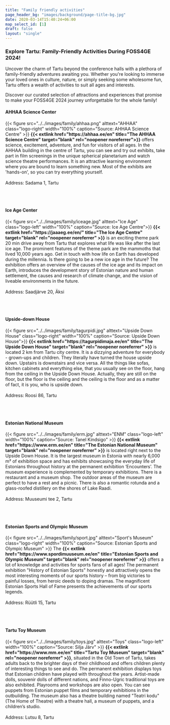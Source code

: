 ```yaml
---
title: "Family friendly activities"
page_header_bg: "images/background/page-title-bg.jpg"
date: 2020-03-14T15:40:24+06:00
map_select_id: [1]
draft: false
layout: "single"
---
```


<style>
.double-container{
  width:100%;
  overflow:hidden;
  padding-bottom:50px;

}
.logo-left{
  float:left;
  margin:5px;
  width: 300px;
}
.logo-right{
  float:right;
  margin:5px;
  width:300px;
}

</style>

### Explore Tartu: Family-Friendly Activities During FOSS4GE 2024!


Uncover the charm of Tartu beyond the conference halls with a plethora of
family-friendly adventures awaiting you. Whether you're looking to immerse
your loved ones in culture, nature, or simply seeking some wholesome fun,
Tartu offers a wealth of activities to suit all ages and interests.

Discover our curated selection of attractions and experiences that promise to
make your FOSS4GE 2024 journey unforgettable for the whole family!

#### AHHAA Science Center
<div class="double-container">
{{< figure
    src="../../images/family/ahhaa.png"
    alttext="AHHAA"
    class="logo-right"
    width="100%"
    caption="Source: AHHAA Science Centre" >}}
<b>{{< extlink href="https://ahhaa.ee/en" title="The AHHAA Science Centre" target="blank" rel="noopener noreferrer">}}</b>
offers science, excitement, adventure, and fun for visitors of all ages. In the
AHHAA building in the centre of Tartu, you can see and try out exhibits, take
part in film screenings in the unique spherical planetarium and watch science
theatre performances. It is an attractive learning environment where you are
bound to learn something new. Most of the exhibits are 'hands-on', so you can
try everything yourself.<br><br>
Address: Sadama 1, Tartu
</div>

#### Ice Age Center
<div class="double-container">
{{< figure
    src="../../images/family/iceage.jpg"
    alttext="Ice Age"
    class="logo-left"
    width="100%"
    caption="Source: Ice Age Centre">}}
<b>{{< extlink href="https://jaaaeg.ee/en/" title="The Ice Age Centre" target="blank" rel="noopener noreferrer" >}}</b>  
is an exciting theme park 20 min drive away from Tartu that explores what life
was like after the last ice age. The prominent features of the theme park are
the mammoths that lived 10,000 years ago. Get in touch with how life on Earth
has developed during the millennia. Is there going to be a new ice age in the
future? The exhibition offers an overview of the causes of the ice age and its
impact on Earth, introduces the development story of Estonian nature and human
settlement, the causes and research of climate change, and the vision of
liveable environments in the future.<br><br>
Address: Saadjärve 20, Äksi
</div>

#### Upside-down House
<div class="double-container">
{{< figure
    src="../../images/family/tagurpidi.jpg"
    alttext="Upside Down House"
    class="logo-right"
    width="100%"
    caption="Source: Upside Down House">}}
<b>{{< extlink href="https://tagurpidimaja.ee/en" title="The Upside Down House" target="blank" rel="noopener noreferrer" >}}</b>
is located 2 km from Tartu city centre. It is a dizzying adventure for
everybody - grown-ups and children. They literally have turned the house upside
down. Upstairs is downstairs and vice versa. All the things like sofas, kitchen
cabinets and everything else, that you usually see on the floor, hang from the
ceiling in the Upside Down House. Actually, they are still on the floor, but
the floor is the ceiling and the ceiling is the floor and as a matter of fact,
it is you, who is upside down.<br><br>
Address: Roosi 86, Tartu
</div>


#### Estonian National Museum
<div class="double-container">
{{< figure
    src="../../images/family/erm.jpg"
    alttext="ENM"
    class="logo-left"
    width="100%"
    caption="Source: Tanel Kindsigo" >}}
<b>{{< extlink href="https://www.erm.ee/en" title="The Estonian National Museum" target="blank" rel="noopener noreferrer" >}}</b>
is located right next to the Upside Down House. It is the largest museum in
Estonia with nearly 6,000 m² of exhibition space and has exhibits showcasing the
everyday life of Estonians throughout history at the permanent exhibition
‘Encounters’. The museum experience is complemented by temporary exhibitions.
There is a restaurant and a museum shop. The outdoor areas of the museum are
perfect to have a rest and a picnic. There is also a romantic rotunda and a
glass-roofed distillery on the shores of Lake Raadi.<br><br>
Address: Muuseumi tee 2, Tartu
</div>

#### Estonian Sports and Olympic Museum
<div class="double-container">
{{< figure
    src="../../images/family/sport.jpg"
    alttext="Sport's Museum"
    class="logo-right"
    width="100%"
    caption="Source: Estonian Sports and Olympic Museum" >}}
The <b>{{< extlink href="https://www.spordimuuseum.ee/en" title="Estonian Sports and Olympic Museum" target="blank" rel="noopener noreferrer" >}}</b>
offers a lot of knowledge and activities for sports fans of all ages! The
permanent exhibition "History of Estonian Sports" honestly and attractively
opens the most interesting moments of our sports history – from big victories
to painful losses, from heroic deeds to doping dramas. The magnificent Estonian
Sports Hall of Fame presents the achievements of our sports legends.<br><br>
Address: Rüütli 15, Tartu
</div>

#### Tartu Toy Museum
<div class="double-container">
{{< figure
    src="../../images/family/toys.jpg"
    alttext="Toys"
    class="logo-left"
    width="100%"
    caption="Source: Silja Järv" >}}   
<b>{{< extlink href="https://www.mm.ee/en" title="Tartu Toy Museum" target="blank" rel="noopener noreferrer" >}}</b>,
situated in the Old Town of Tartu, takes adults back to the brighter days of
their childhood and offers children plenty of interesting things to see and do.
The permanent exhibition displays toys that Estonian children have played with
throughout the years. Artist-made dolls, souvenir dolls of different nations,
and Finno-Ugric traditional toys are also exhibited. Playrooms and workshops
are also open. You can see puppets from Estonian puppet films and temporary
exhibitions in the outbuilding. The museum also has a theatre building named
"Teatri kodu" (The Home of Theatre) with a theatre hall, a museum of puppets,
and a children’s studio.<br><br>
Address: Lutsu 8, Tartu
</div>
